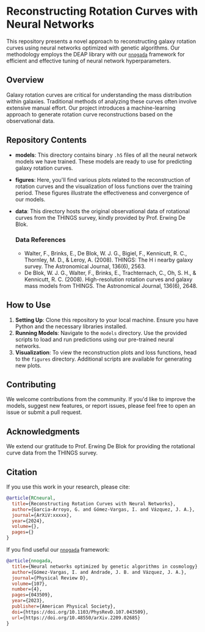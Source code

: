 # Reconstructing Rotation Curves with Neural Networks

This repository presents a novel approach to reconstructing galaxy rotation curves using neural networks optimized with genetic algorithms. Our methodology employs the DEAP library with our [`nnogada`](https://github.com/igomezv/Nnogada) framework for efficient and effective tuning of neural network hyperparameters.

## Overview

Galaxy rotation curves are critical for understanding the mass distribution within galaxies. Traditional methods of analyzing these curves often involve extensive manual effort. Our project introduces a machine-learning approach to generate rotation curve reconstructions based on the observational data.

## Repository Contents

- **models**: This directory contains binary `.h5` files of all the neural network models we have trained. These models are ready to use for predicting galaxy rotation curves.
  
- **figures**: Here, you'll find various plots related to the reconstruction of rotation curves and the visualization of loss functions over the training period. These figures illustrate the effectiveness and convergence of our models.

- **data**: This directory hosts the original observational data of rotational curves from the THINGS survey, kindly provided by Prof. Erwing De Blok.
  
  ### Data References
  - Walter, F., Brinks, E., De Blok, W. J. G., Bigiel, F., Kennicutt, R. C., Thornley, M. D., & Leroy, A. (2008). THINGS: The H i nearby galaxy survey. The Astronomical Journal, 136(6), 2563.
  - De Blok, W. J. G., Walter, F., Brinks, E., Trachternach, C., Oh, S. H., & Kennicutt, R. C. (2008). High-resolution rotation curves and galaxy mass models from THINGS. The Astronomical Journal, 136(6), 2648.

## How to Use

1. **Setting Up**: Clone this repository to your local machine. Ensure you have Python and the necessary libraries installed.
2. **Running Models**: Navigate to the `models` directory. Use the provided scripts to load and run predictions using our pre-trained neural networks.
3. **Visualization**: To view the reconstruction plots and loss functions, head to the `figures` directory. Additional scripts are available for generating new plots.

## Contributing

We welcome contributions from the community. If you'd like to improve the models, suggest new features, or report issues, please feel free to open an issue or submit a pull request.

## Acknowledgments

We extend our gratitude to Prof. Erwing De Blok for providing the rotational curve data from the THINGS survey.


## Citation

If you use this work in your research, please cite:

```bibtex
@article{RCneural,
  title={Reconstructing Rotation Curves with Neural Networks},
  author={Garcia-Arroyo, G. and Gómez-Vargas, I. and Vázquez, J. A.},
  journal={ArXiV:xxxxx},
  year={2024},
  volume={},
  pages={}
}
```

If you find useful our [`nnogada`](https://github.com/igomezv/Nnogada) framework:

```bibtex
@article{nnogada,
  title={Neural networks optimized by genetic algorithms in cosmology},
  author={Gómez-Vargas, I. and Andrade, J. B. and Vázquez, J. A.},
  journal={Physical Review D},
  volume={107},
  number={4},
  pages={043509},
  year={2023},
  publisher={American Physical Society},
  doi={https://doi.org/10.1103/PhysRevD.107.043509},
  url={https://doi.org/10.48550/arXiv.2209.02685}
}
```
